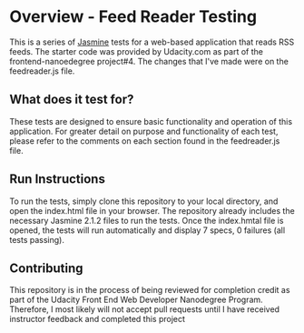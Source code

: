 # Overview - Feed Reader Testing

This is a series of [Jasmine](http://jasmine.github.io/) tests for a web-based application that reads RSS feeds. The starter code was provided by Udacity.com as part of the frontend-nanoedegree project#4. The changes that I've made were on the feedreader.js file.

## What does it test for?

These tests are designed to ensure basic functionality and operation of this application. For greater detail on purpose and functionality of each test, please refer to the comments on each section found in the feedreader.js file.

## Run Instructions

To run the tests, simply clone this repository to your local directory, and open the index.html file in your browser. The repository already includes the necessary Jasmine 2.1.2 files to run the tests. Once the index.hmtal file is opened, the tests will run automatically and display 7 specs, 0 failures (all tests passing).

## Contributing

This repository is in the process of being reviewed for completion credit as part of the Udacity Front End Web Developer Nanodegree Program. Therefore, I most likely will not accept pull requests until I have received instructor feedback and completed this project
